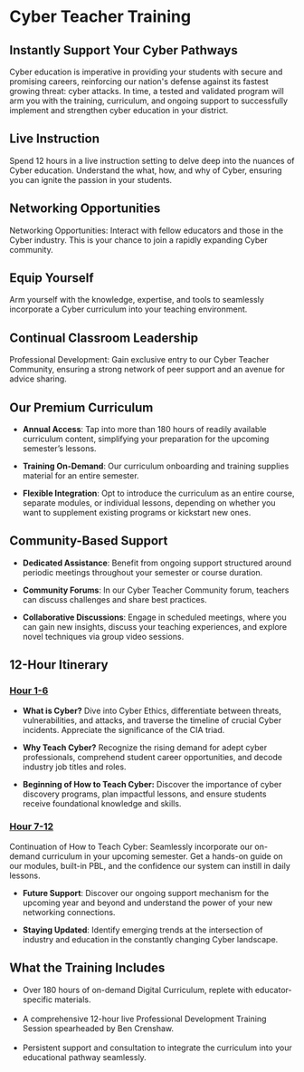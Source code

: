 <h1>Cyber Teacher Training</h1>



<h2>Instantly Support Your Cyber Pathways</h2>
<p1>Cyber education is imperative in providing your students with secure and promising careers, reinforcing our nation's defense against its fastest growing threat: cyber attacks. In time, a tested and validated program will arm you with the training, curriculum, and ongoing support to successfully implement and strengthen cyber education in your district.</p1><br>

<h2>Live Instruction</h2>
<p1>Spend 12 hours in a live instruction setting to delve deep into the nuances of Cyber education. Understand the what, how, and why of Cyber, ensuring you can ignite the passion in your students.</p1><br>

<h2>Networking Opportunities</h2>
<p1>Networking Opportunities: Interact with fellow educators and those in the Cyber industry. This is your chance to join a rapidly expanding Cyber community.</p1> <br>

<h2>Equip Yourself</h2>
<p1>Arm yourself with the knowledge, expertise, and tools to seamlessly incorporate a Cyber curriculum into your teaching environment.</p1><br>

<h2>Continual Classroom Leadership</h2>
<p1>Professional Development: Gain exclusive entry to our Cyber Teacher Community, ensuring a strong network of peer support and an avenue for advice sharing.</p1><br>

<h2>Our Premium Curriculum</h2>
<ul>
 <li>
  
  **Annual Access**: Tap into more than 180 hours of readily available curriculum content, simplifying your preparation for the upcoming semester’s lessons.</li>
 <li>
  
   **Training On-Demand**: Our curriculum onboarding and training supplies material for an entire semester.</li>
 <li>
   
   **Flexible Integration**: Opt to introduce the curriculum as an entire course, separate modules, or individual lessons, depending on whether you want to supplement existing programs or kickstart new ones.</li>
</ul>


<h2>Community-Based Support</h2>
<ul>
<li>
  
  **Dedicated Assistance**: Benefit from ongoing support structured around periodic meetings throughout your semester or course duration.</li>
<li>
  
  **Community Forums**: In our Cyber Teacher Community forum, teachers can discuss challenges and share best practices.</li>
<li>
  
  **Collaborative Discussions**: Engage in scheduled meetings, where you can gain new insights, discuss your teaching experiences, and explore novel techniques via group video sessions.</li>
  
</ul>

<h2>12-Hour Itinerary</h2>

<h3><ins> Hour 1-6</ins></h3>
<p1>
<ul>
<li>
  
  **What is Cyber?** Dive into Cyber Ethics, differentiate between threats, vulnerabilities, and attacks, and traverse the timeline of crucial Cyber incidents. Appreciate the significance of the CIA triad.</li>

<li>
  
  **Why Teach Cyber?** Recognize the rising demand for adept cyber professionals, comprehend student career opportunities, and decode industry job titles and roles.</li>

<li>
  
  **Beginning of How to Teach Cyber:** Discover the importance of cyber discovery programs, plan impactful lessons, and ensure students receive foundational knowledge and skills.
</p1> </li> </ul>

<h3><ins>Hour 7-12</ins></h3>
<p1>Continuation of How to Teach Cyber: Seamlessly incorporate our on-demand curriculum in your upcoming semester. Get a hands-on guide on our modules, built-in PBL, and the confidence our system can instill in daily lessons.</p1><br>

<ul>
<li>
  
  **Future Support**: Discover our ongoing support mechanism for the upcoming year and beyond and understand the power of your new networking connections.</li>
<li>
  
  **Staying Updated**: Identify emerging trends at the intersection of industry and education in the constantly changing Cyber landscape.</li>
</ul>


<h2>What the Training Includes</h2>

<ul>
<li>Over 180 hours of on-demand Digital Curriculum, replete with educator-specific materials.</li><br>

<li>A comprehensive 12-hour live Professional Development Training Session spearheaded by Ben Crenshaw.</li><br>

<li>Persistent support and consultation to integrate the curriculum into your educational pathway seamlessly.</li><br>

</ul>
